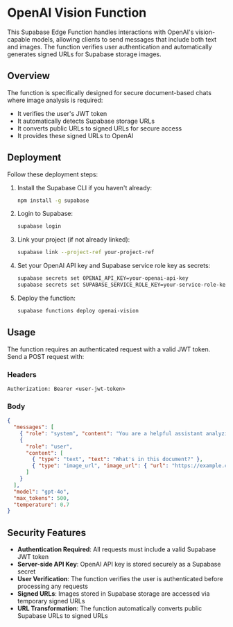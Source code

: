 # OpenAI Vision Function

This Supabase Edge Function handles interactions with OpenAI's vision-capable models, allowing clients to send messages that include both text and images. The function verifies user authentication and automatically generates signed URLs for Supabase storage images.

## Overview

The function is specifically designed for secure document-based chats where image analysis is required:
- It verifies the user's JWT token
- It automatically detects Supabase storage URLs
- It converts public URLs to signed URLs for secure access
- It provides these signed URLs to OpenAI

## Deployment

Follow these deployment steps:

1. Install the Supabase CLI if you haven't already:
   ```bash
   npm install -g supabase
   ```

2. Login to Supabase:
   ```bash
   supabase login
   ```

3. Link your project (if not already linked):
   ```bash
   supabase link --project-ref your-project-ref
   ```

4. Set your OpenAI API key and Supabase service role key as secrets:
   ```bash
   supabase secrets set OPENAI_API_KEY=your-openai-api-key
   supabase secrets set SUPABASE_SERVICE_ROLE_KEY=your-service-role-key
   ```

5. Deploy the function:
   ```bash
   supabase functions deploy openai-vision
   ```

## Usage

The function requires an authenticated request with a valid JWT token. Send a POST request with:

### Headers
```
Authorization: Bearer <user-jwt-token>
```

### Body
```json
{
  "messages": [
    { "role": "system", "content": "You are a helpful assistant analyzing document images." },
    { 
      "role": "user", 
      "content": [
        { "type": "text", "text": "What's in this document?" },
        { "type": "image_url", "image_url": { "url": "https://example.com/image.jpg" } }
      ] 
    }
  ],
  "model": "gpt-4o",
  "max_tokens": 500,
  "temperature": 0.7
}
```

## Security Features

- **Authentication Required**: All requests must include a valid Supabase JWT token
- **Server-side API Key**: OpenAI API key is stored securely as a Supabase secret
- **User Verification**: The function verifies the user is authenticated before processing any requests
- **Signed URLs**: Images stored in Supabase storage are accessed via temporary signed URLs
- **URL Transformation**: The function automatically converts public Supabase URLs to signed URLs 